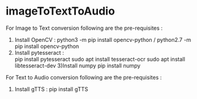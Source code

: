 # imageToTextToAudio
For Image to Text conversion following are the pre-requisites :
   1) Install OpenCV :  python3 -m pip install opencv-python / python2.7 -m pip install opencv-python
   2) Install pytesseract :  
          pip install pytesseract
          sudo apt install tesseract-ocr
          sudo apt install libtesseract-dev
    3)Install numpy
          pip install numpy

For Text to Audio conversion following are the pre-requisites :
   1) Install gTTS : 
       pip install gTTS
